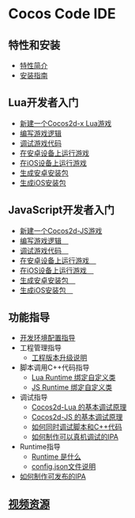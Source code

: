 # Cocos Code IDE

## 特性和安装
- [特性简介](../../manual/code-ide/zh.md)
- [安装指南](../../manual/code-ide/install-zh.md)

## Lua开发者入门

- [新建一个Cocos2d-x Lua游戏](../../manual/code-ide/getting-started-for-lua/1-creating-a-cocos-game/zh.md)
- [编写游戏逻辑](../../manual/code-ide/getting-started-for-lua/2-typing-game-logic/zh.md)
- [调试游戏代码](../../manual/code-ide/getting-started-for-lua/3-debugging/zh.md)
- [在安卓设备上运行游戏](../../manual/code-ide/getting-started-for-lua/4-running/on-android-zh.md)
- [在iOS设备上运行游戏](../../manual/code-ide/getting-started-for-lua/4-running/on-ios-zh.md)
- [生成安卓安装包](../../manual/code-ide/getting-started-for-lua/5-packaging/to-apk-zh.md)
- [生成iOS安装包](../../manual/code-ide/function-guides/compiling/package-ios-publish/zh.md)

## JavaScript开发者入门

- [新建一个Cocos2d-JS游戏](../../manual/code-ide/getting-started-for-js/1-creating-a-cocos-game/zh.md)
- [编写游戏逻辑　](../../manual/code-ide/getting-started-for-js/2-typing-game-logic/zh.md)
- [调试游戏代码　](../../manual/code-ide/getting-started-for-js/3-debugging/zh.md)
- [在安卓设备上运行游戏　](../../manual/code-ide/getting-started-for-js/4-running/on-android-zh.md)
- [在iOS设备上运行游戏　](../../manual/code-ide/getting-started-for-js/4-running/on-ios-zh.md)
- [生成安卓安装包　](../../manual/code-ide/getting-started-for-js/5-packaging/to-apk-zh.md)
- [生成iOS安装包　](../../manual/code-ide/function-guides/compiling/package-ios-publish/zh.md)

## 功能指导

- [开发环境配置指导](../../manual/code-ide/function-guides/env-configration/zh.md)
- 工程管理指导
    - [工程版本升级说明](/Users/wensheng/ccdt/cocos-docs/manual/code-ide/function-guides/project-management/upgrade-project/zh.md)
- 脚本调用C++代码指导
    - [Lua Runtime 绑定自定义类](../../manual/code-ide/function-guides/add-3rd-party-lib/binding-custom-class-to-lua/zh.md)
    - [JS Runtime 绑定自定义类](../../manual/code-ide/function-guides/add-3rd-party-lib/binding-custom-class-to-js/zh.md)
- 调试指导
    - [Cocos2d-Lua 的基本调试原理](../../manual/code-ide/function-guides/debugging/debug-principle-for-lua/zh.md)
    - [Cocos2d-JS 的基本调试原理](../../manual/code-ide/function-guides/debugging/debug-principle-for-js/zh.md)
    - [如何同时调试脚本和C++代码](../../manual/code-ide/function-guides/debugging/how-to-debug-cpp/zh.md)
    - [如何制作可以真机调试的IPA](../../manual/code-ide/function-guides/compiling/package-ios-runtime/zh.md)
- Runtime指导
    - [Runtime 是什么](../../manual/code-ide/function-guides/runtime/what-is/zh.md)
    - [config.json文件说明](../../manual/code-ide/function-guides/runtime/config/zh.md)
- [如何制作可发布的IPA](../../manual/code-ide/function-guides/compiling/package-ios-publish/zh.md)

## [视频资源](../../manual/code-ide/others/videos/zh.md)


